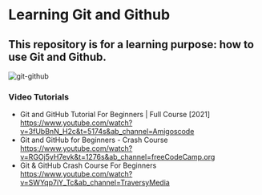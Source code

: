 # Learning Git and Github

## This repository is for a learning purpose: how to use Git and Github.

![git-github](https://user-images.githubusercontent.com/10977307/132852439-9707c581-b5ac-431d-b82d-a094a6085dea.jpeg)

### Video Tutorials

- Git and GitHub Tutorial For Beginners | Full Course [2021] https://www.youtube.com/watch?v=3fUbBnN_H2c&t=5174s&ab_channel=Amigoscode
- Git and GitHub for Beginners - Crash Course https://www.youtube.com/watch?v=RGOj5yH7evk&t=1276s&ab_channel=freeCodeCamp.org
- Git & GitHub Crash Course For Beginners https://www.youtube.com/watch?v=SWYqp7iY_Tc&ab_channel=TraversyMedia
